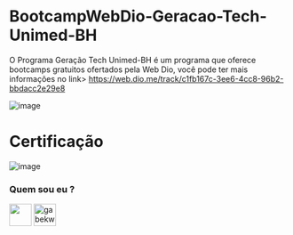 # BootcampWebDio-Geracao-Tech-Unimed-BH
O Programa Geração Tech Unimed-BH é um programa que oferece bootcamps gratuitos ofertados pela Web Dio, você pode ter mais informações no link> https://web.dio.me/track/c1fb167c-3ee6-4cc8-96b2-bbdacc2e29e8

![image](https://user-images.githubusercontent.com/76081229/175299829-574bade9-95a0-48b1-85eb-e9710aa88e2d.png)

# Certificação 

![image](https://user-images.githubusercontent.com/76081229/175299920-c82172d5-62e0-4fa0-89b1-e869029cdaa1.png)



<h3 align="left"> Quem sou eu ? <src="https://cdn-icons-png.flaticon.com/512/920/920938.png" alt="gabekw.twitter" height="40" width="40" /></a></h3>
<p align="left">
<a href="https://www.linkedin.com/in/gabriellekwsiqueira/" target="blank"><img align="center" src="https://cdn-icons-png.flaticon.com/512/145/145807.png" height="40" width="40" /></a> 
<a href="https://twitter.com/Gabrielle_kw" target="blank"><img align="center" src="https://cdn-icons-png.flaticon.com/512/145/145812.png" alt="gabekw.twitter" height="40" width="40" /></a>
</p>
